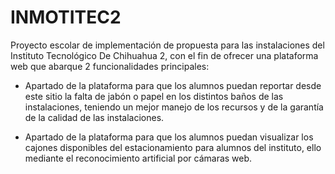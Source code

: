 # INMOTITEC2

Proyecto escolar de implementación de propuesta para las instalaciones del Instituto Tecnológico De Chihuahua 2, con el fin de ofrecer una plataforma web que abarque 2 funcionalidades principales:

* Apartado de la plataforma para que los alumnos puedan reportar desde este sitio la falta de jabón o papel en los distintos baños de las instalaciones, teniendo un mejor manejo de los recursos y de la garantía de la calidad de las instalaciones.

* Apartado de la plataforma para que los alumnos puedan visualizar los cajones disponibles del estacionamiento para alumnos del instituto, ello mediante el reconocimiento artificial por cámaras web.

